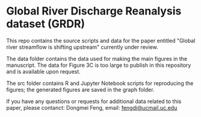 # Global River Discharge Reanalysis dataset (GRDR)
This repo contains the source scripts and data for the paper entitled "Global river streamflow is shifting upstream" currently under review.

The data folder contains the data used for making the main figures in the manuscript. The data for Figure 3C is too large to publish in this repository and is available upon request.

The src folder contains R and Jupyter Notebook scripts for reproducing the figures; the generated figures are saved in the graph folder.

If you have any questions or requests for additional data related to this paper, please contanct:
Dongmei Feng, email: fengdi@ucmail.uc.edu
